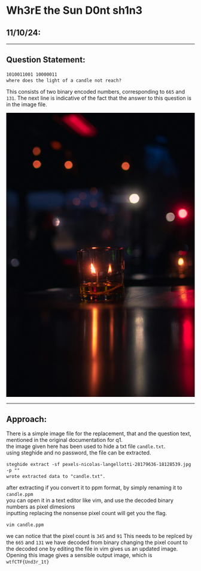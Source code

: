 # Wh3rE the Sun D0nt sh1n3
## 11/10/24:

---
## Question Statement:
```
1010011001 10000011
where does the light of a candle not reach?
```
This consists of two binary encoded numbers, corresponding to ``665`` and ``131``.
The next line is indicative of the fact that the answer to this question is in the image file.

![Candle Image](q1_replacement/no_stegsuite/pexels-nicolas-langellotti-28179636-18128539.jpg)

---
## Approach:

There is a simple image file for the replacement, that and the question text, mentioned in the original documentation for q1.<br>
the image given here has been used to hide a txt file ``candle.txt``.<br>
using steghide and no password, the file can be extracted.<br>
```
steghide extract -sf pexels-nicolas-langellotti-28179636-18128539.jpg -p ""
wrote extracted data to "candle.txt".
```
after extracting if you convert it to ppm format, by simply renaming it to ``candle.ppm``<br>
you can open it in a text editor like vim, and use the decoded binary numbers as pixel dimesions<br>
inputting replacing the nonsense pixel count will get you the flag.<br>

```
vim candle.ppm
```
we can notice that the pixel count is ``345`` and ``91``
This needs to be replced by the ``665`` and ``131`` we have decoded from binary
changing the pixel count to the decoded one by editing the file in vim gives us an updated image.
Opening this image gives a sensible output image, which is ``wtfCTF{Und3r_1t}``
